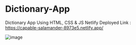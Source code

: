 # Dictionary-App
Dictionary App Using HTML, CSS &amp; JS
Netlify Deployed Link : https://capable-salamander-8973e5.netlify.app/



![image](https://user-images.githubusercontent.com/110231091/207825533-978ee00c-5953-4821-a226-6ba5bc087806.png)

